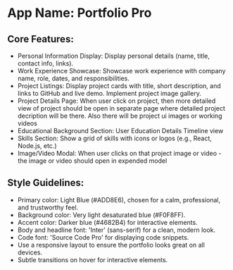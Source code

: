 # **App Name**: Portfolio Pro

## Core Features:

- Personal Information Display: Display personal details (name, title, contact info, links).
- Work Experience Showcase: Showcase work experience with company name, role, dates, and responsibilities.
- Project Listings: Display project cards with title, short description, and links to GitHub and live demo. Implement project image gallery.
- Project Details Page: When user click on project, then more detailed view of project should be open in separate page where detailed project decription will be there. Also there will be project ui images or working videos
- Educational Background Section: User Education Details Timeline view
- Skills Section: Show a grid of skills with icons or logos (e.g., React, Node.js, etc.)
- Image/Video Modal: When user clicks on that project image or video - the image or video should open in expended model

## Style Guidelines:

- Primary color: Light Blue (#ADD8E6), chosen for a calm, professional, and trustworthy feel.
- Background color: Very light desaturated blue (#F0F8FF).
- Accent color: Darker blue (#4682B4) for interactive elements.
- Body and headline font: 'Inter' (sans-serif) for a clean, modern look.
- Code font: 'Source Code Pro' for displaying code snippets.
- Use a responsive layout to ensure the portfolio looks great on all devices.
- Subtle transitions on hover for interactive elements.